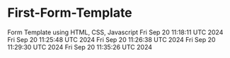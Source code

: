 # First-Form-Template
Form Template using HTML, CSS, Javascript
Fri Sep 20 11:18:11 UTC 2024
Fri Sep 20 11:25:48 UTC 2024
Fri Sep 20 11:26:38 UTC 2024
Fri Sep 20 11:29:30 UTC 2024
Fri Sep 20 11:35:26 UTC 2024
